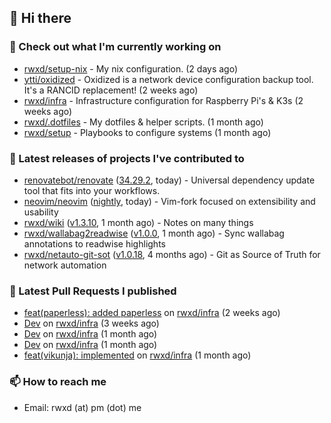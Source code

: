 ## 👋 Hi there

### 👷 Check out what I'm currently working on


- [rwxd/setup-nix](https://github.com/rwxd/setup-nix) - My nix configuration. (2 days ago)
- [ytti/oxidized](https://github.com/ytti/oxidized) - Oxidized is a network device configuration backup tool. It&#39;s a RANCID replacement! (2 weeks ago)
- [rwxd/infra](https://github.com/rwxd/infra) - Infrastructure configuration for Raspberry Pi&#39;s &amp; K3s (2 weeks ago)
- [rwxd/.dotfiles](https://github.com/rwxd/.dotfiles) - My dotfiles &amp; helper scripts. (1 month ago)
- [rwxd/setup](https://github.com/rwxd/setup) - Playbooks to configure systems (1 month ago)

### 🔭 Latest releases of projects I've contributed to


- [renovatebot/renovate](https://github.com/renovatebot/renovate) ([34.29.2](https://github.com/renovatebot/renovate/releases/tag/34.29.2), today) - Universal dependency update tool that fits into your workflows.
- [neovim/neovim](https://github.com/neovim/neovim) ([nightly](https://github.com/neovim/neovim/releases/tag/nightly), today) - Vim-fork focused on extensibility and usability
- [rwxd/wiki](https://github.com/rwxd/wiki) ([v1.3.10](https://github.com/rwxd/wiki/releases/tag/v1.3.10), 1 month ago) - Notes on many things
- [rwxd/wallabag2readwise](https://github.com/rwxd/wallabag2readwise) ([v1.0.0](https://github.com/rwxd/wallabag2readwise/releases/tag/v1.0.0), 1 month ago) - Sync wallabag annotations to readwise highlights
- [rwxd/netauto-git-sot](https://github.com/rwxd/netauto-git-sot) ([v1.0.18](https://github.com/rwxd/netauto-git-sot/releases/tag/v1.0.18), 4 months ago) - Git as Source of Truth for network automation

### 🔨 Latest Pull Requests I published


- [feat(paperless): added paperless](https://github.com/rwxd/infra/pull/73) on [rwxd/infra](https://github.com/rwxd/infra) (2 weeks ago)
- [Dev](https://github.com/rwxd/infra/pull/71) on [rwxd/infra](https://github.com/rwxd/infra) (3 weeks ago)
- [Dev](https://github.com/rwxd/infra/pull/70) on [rwxd/infra](https://github.com/rwxd/infra) (1 month ago)
- [Dev](https://github.com/rwxd/infra/pull/69) on [rwxd/infra](https://github.com/rwxd/infra) (1 month ago)
- [feat(vikunja): implemented](https://github.com/rwxd/infra/pull/68) on [rwxd/infra](https://github.com/rwxd/infra) (1 month ago)

### 📫 How to reach me

- Email: rwxd (at) pm (dot) me
